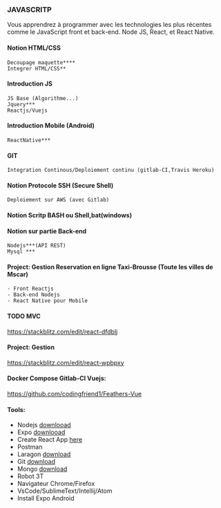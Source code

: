 ### JAVASCRITP
Vous apprendrez à programmer avec les technologies les plus récentes comme le JavaScript front et back-end. Node JS, React, et React Native.
#### Notion HTML/CSS 
	Decoupage maquette****
	Integrer HTML/CSS**
#### Introduction JS
	JS Base (Algorithme...)
	Jquery***
	Reactjs/Vuejs
#### Introduction Mobile (Android)
	ReactNative***
#### GIT 
	Integration Continous/Deploiement continu (gitlab-CI,Travis Heroku)
#### Notion Protocole SSH (Secure Shell)
	Deploiement sur AWS (avec Gitlab)
#### Notion Scritp BASH ou Shell,bat(windows)
#### Notion sur partie Back-end 
	Nodejs***(API REST)
	Mysql *** 

#### Project: Gestion Reservation en ligne Taxi-Brousse (Toute les villes de Mscar)
 	- Front Reactjs
 	- Back-end Nodejs
 	- React Native pour Mobile
#### TODO MVC
https://stackblitz.com/edit/react-dfdblj
#### Project: Gestion
https://stackblitz.com/edit/react-wpbpxy

#### Docker Compose Gitlab-CI Vuejs:

https://github.com/codingfriend1/Feathers-Vue
#### Tools:
- Nodejs [downlooad](https://nodejs.org/en/download/)
- Expo [downlooad](https://facebook.github.io/react-native/docs/getting-started)
- Create React App [here](https://github.com/facebook/create-react-app)
- Postman 
- Laragon [download](https://laragon.org/download/index.html)
- Git [download](https://git-scm.com/downloads)
- Mongo [download](https://www.mongodb.com/download-center)
- Robot 3T 
- Navigateur Chrome/Firefox
- VsCode/SublimeText/Intellij/Atom
- Install Expo Android



